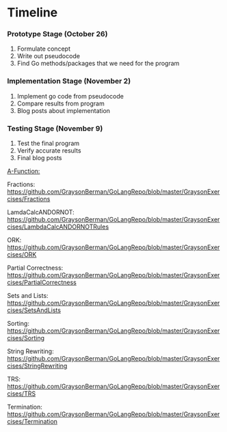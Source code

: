 # Timeline
  
### Prototype Stage (October 26)
  1) Formulate concept
  2) Write out pseudocode
  3) Find Go methods/packages that we need for the program
  
### Implementation Stage (November 2)
  1) Implement go code from pseudocode
  2) Compare results from program
  3) Blog posts about implementation
  
### Testing Stage (November 9)
  1) Test the final program
  2) Verify accurate results
  3) Final blog posts 





[A-Function:](https://github.com/GraysonBerman/GoLangRepo/blob/master/GraysonExercises/A-Function)

Fractions: https://github.com/GraysonBerman/GoLangRepo/blob/master/GraysonExercises/Fractions

LamdaCalcANDORNOT:
https://github.com/GraysonBerman/GoLangRepo/blob/master/GraysonExercises/LambdaCalcANDORNOTRules

ORK:
https://github.com/GraysonBerman/GoLangRepo/blob/master/GraysonExercises/ORK

Partial Correctness:
https://github.com/GraysonBerman/GoLangRepo/blob/master/GraysonExercises/PartialCorrectness


Sets and Lists:
https://github.com/GraysonBerman/GoLangRepo/blob/master/GraysonExercises/SetsAndLists

Sorting:
https://github.com/GraysonBerman/GoLangRepo/blob/master/GraysonExercises/Sorting

String Rewriting:
https://github.com/GraysonBerman/GoLangRepo/blob/master/GraysonExercises/StringRewriting

TRS:
https://github.com/GraysonBerman/GoLangRepo/blob/master/GraysonExercises/TRS

Termination:
https://github.com/GraysonBerman/GoLangRepo/blob/master/GraysonExercises/Termination

